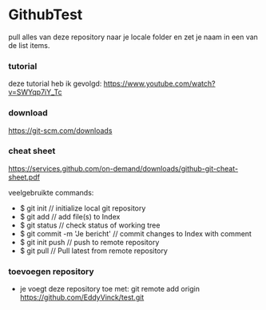 # GithubTest

pull alles van deze repository naar je locale folder en zet je naam in een van de list items.

### tutorial

deze tutorial heb ik gevolgd: https://www.youtube.com/watch?v=SWYqp7iY_Tc

### download

https://git-scm.com/downloads

### cheat sheet

https://services.github.com/on-demand/downloads/github-git-cheat-sheet.pdf

veelgebruikte commands:
- $ git init // initialize local git repository
- $ git add <file> // add file(s) to Index
- $ git status // check status of working tree
- $ git commit -m 'Je bericht' // commit changes to Index with comment
- $ git init push // push to remote repository
- $ git pull // Pull latest from remote repository


### toevoegen repository

- je voegt deze repository toe met: git remote add origin https://github.com/EddyVinck/test.git
